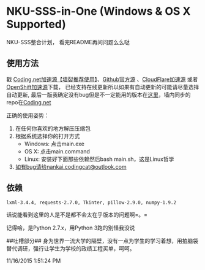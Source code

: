 # NKU-SSS-in-One (Windows & OS X Supported)
NKU-SSS整合计划， 看完README再问问题么么哒

## 使用方法 ##
戳 <a href="https://coding.net/u/NKUCodingCat/p/NKU-SSS-in-One/git/archive/master" target="_blank">Coding.net加速源【墙裂推荐使用】</a>、[Github官方源](https://nodeload.github.com/NKUCodingCat/NKU-SSS-in-One/legacy.zip/master) 、[CloudFlare加速源](http://rhc-py-ser-1.nkucodingcat.com/data/zip/NKU-SSS-in-One-NKUCodingCat.zip) 或者 [OpenShift加速源](https://python-nkusss.rhcloud.com/data/zip/NKU-SSS-in-One-NKUCodingCat.zip)下载， 已经支持在线更新所以如果有自动更新的可能请尽量选择自动更新, 最后一版我确定没有bug但是不一定能用的版本在[这里](https://github.com/NKUCodingCat/NKU-SSS-in-One/releases/latest)，墙内同步的repo在[Coding.net](https://coding.net/u/NKUCodingCat/p/NKU-SSS-in-One/git)

正确的使用姿势：

1. 在任何你喜欢的地方解压压缩包
2. 根据系统选择你的打开方式
    * Windows: 点击main.exe
    * OS X: 点击main.command 
    * Linux: 安装好下面那些依赖然后bash main.sh，这是Linux哲学
3. 如有bug请给nankai.codingcat@outlook.com


## 依赖 ##
`lxml-3.4.4, requests-2.7.0, Tkinter, pillow-2.9.0, numpy-1.9.2`

话说能看到这里的人是不是都不会太在乎版本的问题啊=。=

记得哈，是Python 2.7.x，用Python 3跑的别怪我没说

##吐槽部分##
身为世界一流大学的隔壁，没有一点为学生的学习着想，用拍脑袋替代调研，强行让学生为学校的政绩工程买单，呵呵。

11/16/2015 1:51:24 PM 
